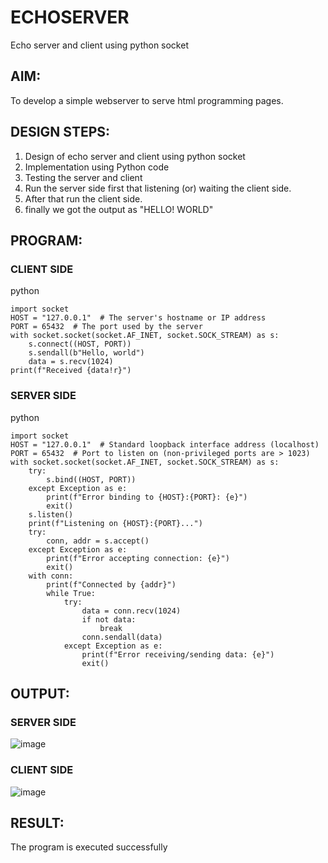 # ECHOSERVER 
Echo server and client using python socket

## AIM:

To develop a simple webserver to serve html programming pages.

## DESIGN STEPS:

1) Design of echo server and client using python socket
2) Implementation using Python code
3) Testing the server and client
4) Run the server side first that listening (or) waiting the client side.
5) After that run the client side.
6) finally we got the output as "HELLO! WORLD" 

## PROGRAM:

### CLIENT SIDE
python
```
import socket
HOST = "127.0.0.1"  # The server's hostname or IP address
PORT = 65432  # The port used by the server
with socket.socket(socket.AF_INET, socket.SOCK_STREAM) as s:
    s.connect((HOST, PORT))
    s.sendall(b"Hello, world")
    data = s.recv(1024)
print(f"Received {data!r}")
```


### SERVER SIDE 
python
```
import socket
HOST = "127.0.0.1"  # Standard loopback interface address (localhost)
PORT = 65432  # Port to listen on (non-privileged ports are > 1023)
with socket.socket(socket.AF_INET, socket.SOCK_STREAM) as s:
    try:
        s.bind((HOST, PORT))
    except Exception as e:
        print(f"Error binding to {HOST}:{PORT}: {e}")
        exit()
    s.listen()
    print(f"Listening on {HOST}:{PORT}...")
    try:
        conn, addr = s.accept()
    except Exception as e:
        print(f"Error accepting connection: {e}")
        exit()
    with conn:
        print(f"Connected by {addr}")
        while True:
            try:
                data = conn.recv(1024)
                if not data:
                    break
                conn.sendall(data)
            except Exception as e:
                print(f"Error receiving/sending data: {e}")
                exit()
```

## OUTPUT:

### SERVER SIDE 

![image](https://github.com/swethamohanraj/Echoserver/assets/94228215/ef42f284-01fe-48c4-b731-46c544136191)

### CLIENT SIDE 
![image](https://github.com/swethamohanraj/Echoserver/assets/94228215/e46bbe43-ae1c-4775-a261-dc991b5ff4c9)

## RESULT:
The program is executed successfully
